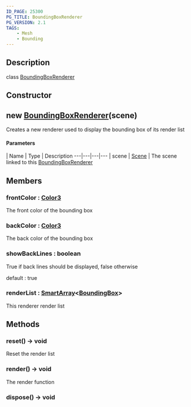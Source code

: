 ```yaml
---
ID_PAGE: 25300
PG_TITLE: BoundingBoxRenderer
PG_VERSION: 2.1
TAGS:
    - Mesh
    - Bounding
---
```

## Description

class [BoundingBoxRenderer](/classes/3.0/BoundingBoxRenderer)



## Constructor

## new [BoundingBoxRenderer](/classes/3.0/BoundingBoxRenderer)(scene)

Creates a new renderer used to display the bounding box of its render list

#### Parameters
 | Name | Type | Description
---|---|---|---
 | scene | [Scene](/classes/3.0/Scene) |      The scene linked to this [BoundingBoxRenderer](/classes/3.0/BoundingBoxRenderer)

## Members

### frontColor : [Color3](/classes/3.0/Color3)

The front color of the bounding box

### backColor : [Color3](/classes/3.0/Color3)

The back color of the bounding box

### showBackLines : boolean

True if back lines should be displayed, false otherwise

default : true

### renderList : [SmartArray](/classes/3.0/SmartArray)&lt;[BoundingBox](/classes/3.0/BoundingBox)&gt;

This renderer render list

## Methods

### reset() &rarr; void

Reset the render list
### render() &rarr; void

The render function
### dispose() &rarr; void


